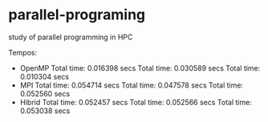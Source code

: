 # parallel-programing
study of parallel programming in HPC

Tempos:
 - OpenMP
    Total time: 0.016398 secs
    Total time: 0.030589 secs
    Total time: 0.010304 secs
 - MPI
    Total time: 0.054714 secs
    Total time: 0.047578 secs
    Total time: 0.052560 secs
 - Hibrid
    Total time: 0.052457 secs
    Total time: 0.052566 secs
    Total time: 0.053038 secs
